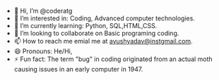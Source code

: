 - 👋 Hi, I’m @coderatg
- 👀 I’m interested in: Coding, Advanced computer technologies. 
- 🌱 I’m currently learning: Python, SQL,HTML,CSS.
- 💞️ I’m looking to collaborate on Basic programing coding.
- 📫 How to reach me emial me at ayushyadav@instgmail.com.
- 😄 Pronouns: He/Hi,
- ⚡ Fun fact: The term "bug" in coding originated from an actual moth causing issues in an early computer in 1947.

<!---
coderatg/coderatg is a ✨ special ✨ repository because its `README.md` (this file) appears on your GitHub profile.
You can click the Preview link to take a look at your changes.
--->
